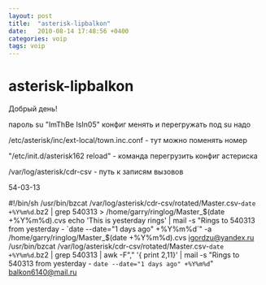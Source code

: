 ```yaml
---
layout: post
title:  "asterisk-lipbalkon"
date:   2010-08-14 17:48:56 +0400
categories: voip
tags: voip
---
```


# asterisk-lipbalkon
    
Добрый день!


пароль su "ImThBe IsIn05" конфиг менять и перегружать под su надо 


/etc/asterisk/inc/ext-local/town.inc.conf - тут можно поменять номер

"/etc/init.d/asterisk162 reload" - команда перегрузить конфиг астериска


/var/log/asterisk/cdr-csv - путь к записям вызовов



54-03-13


#!/bin/sh
/usr/bin/bzcat /var/log/asterisk/cdr-csv/rotated/Master.csv-`date +%Y%m%d`.bz2 | grep 540313 > /home/garry/ringlog/Master_$(date +%Y%m%d).cvs
echo 'This is yesterday rings' | mail -s "Rings to 540313 from yesterday - `date --date="1 days ago" +%Y%m%d`" -a /home/garry/ringlog/Master_$(date +%Y%m%d).cvs  igordzu@yandex.ru
/usr/bin/bzcat /var/log/asterisk/cdr-csv/rotated/Master.csv-`date +%Y%m%d`.bz2 | grep 540313 | awk -F"," '{ print $2,$11}'  | mail -s "Rings to 540313 from yesterday - `date --date="1 days ago" +%Y%m%d`" balkon6140@mail.ru